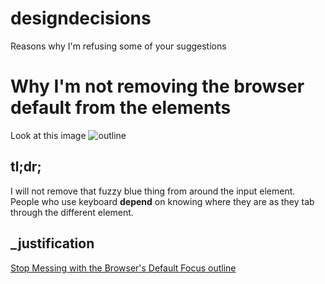 designdecisions
===============

Reasons why I'm refusing some of your suggestions

# Why I'm not removing the browser default from the elements

Look at this image
![outline](https://dl.dropboxusercontent.com/s/w1yjqwmbcxj3kul/Screenshot%202013-10-04%2014.35.12.png)

## tl;dr;
I will not remove that fuzzy blue thing from around the input element. People who use keyboard **depend** on knowing where they are as they tab through the different element.

## _justification
[Stop Messing with the Browser's Default Focus outline](http://tjvantoll.com/2013/01/28/stop-messing-with-the-browsers-default-focus-outline/)
